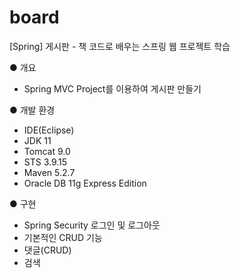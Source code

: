 # board
[Spring] 게시판 - 책 코드로 배우는 스프링 웹 프로젝트 학습

● 개요
 - Spring MVC Project를 이용하여 게시판 만들기
 
● 개발 환경
 - IDE(Eclipse)
 - JDK 11
 - Tomcat 9.0
 - STS 3.9.15
 - Maven 5.2.7
 - Oracle DB 11g Express Edition

● 구현
 - Spring Security 로그인 및 로그아웃
 - 기본적인 CRUD 기능
 - 댓글(CRUD)
 - 검색
